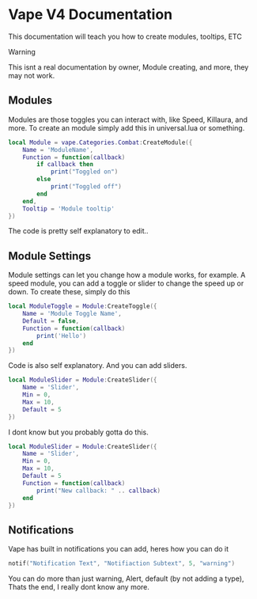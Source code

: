 # Vape V4 Documentation
This documentation will teach you how to create modules, tooltips, ETC
> [!WARNING]
> This isnt a real documentation by owner, Module creating, and more, they may not work.
## Modules
Modules are those toggles you can interact with, like Speed, Killaura, and more. To create an module simply add this in universal.lua or something.
```lua
local Module = vape.Categories.Combat:CreateModule({
    Name = 'ModuleName',
    Function = function(callback)
        if callback then
            print("Toggled on")
        else
            print("Toggled off")
        end
    end,
    Tooltip = 'Module tooltip'
})
```
The code is pretty self explanatory to edit..
## Module Settings
Module settings can let you change how a module works, for example. A speed module, you can add a toggle or slider to change the speed up or down. To create these, simply do this
```lua
local ModuleToggle = Module:CreateToggle({
    Name = 'Module Toggle Name',
    Default = false,
    Function = function(callback)
        print('Hello')
    end
})
```
Code is also self explanatory. And you can add sliders.
```lua
local ModuleSlider = Module:CreateSlider({
    Name = 'Slider',
    Min = 0,
    Max = 10,
    Default = 5
})
```
I dont know but you probably gotta do this.
```lua
local ModuleSlider = Module:CreateSlider({
    Name = 'Slider',
    Min = 0,
    Max = 10,
    Default = 5
    Function = function(callback)
        print("New callback: " .. callback)
    end
})
```
## Notifications
Vape has built in notifications you can add, heres how you can do it
```lua
notif("Notification Text", "Notifiaction Subtext", 5, "warning")
```
You can do more than just warning, Alert, default (by not adding a type), Thats the end, I really dont know any more.
